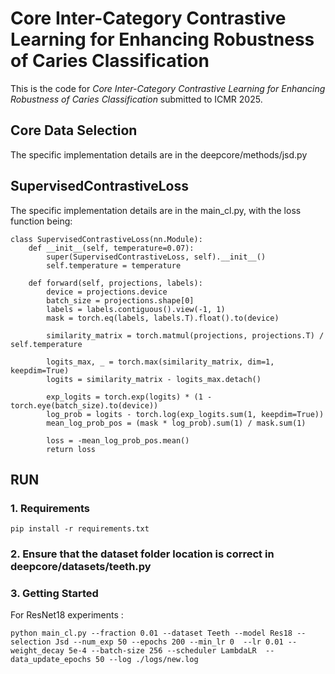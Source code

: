 # Core Inter-Category Contrastive Learning for Enhancing Robustness of Caries Classification

This is the code for *Core Inter-Category Contrastive Learning for Enhancing Robustness of Caries Classification* submitted to ICMR 2025. 

## Core Data Selection

The specific implementation details are in the deepcore/methods/jsd.py

## SupervisedContrastiveLoss

The specific implementation details are in the main_cl.py, with the loss function being:

```
class SupervisedContrastiveLoss(nn.Module):
    def __init__(self, temperature=0.07):
        super(SupervisedContrastiveLoss, self).__init__()
        self.temperature = temperature

    def forward(self, projections, labels):
        device = projections.device
        batch_size = projections.shape[0]
        labels = labels.contiguous().view(-1, 1)
        mask = torch.eq(labels, labels.T).float().to(device)

        similarity_matrix = torch.matmul(projections, projections.T) / self.temperature

        logits_max, _ = torch.max(similarity_matrix, dim=1, keepdim=True)
        logits = similarity_matrix - logits_max.detach()

        exp_logits = torch.exp(logits) * (1 - torch.eye(batch_size).to(device))
        log_prob = logits - torch.log(exp_logits.sum(1, keepdim=True))
        mean_log_prob_pos = (mask * log_prob).sum(1) / mask.sum(1)

        loss = -mean_log_prob_pos.mean()
        return loss
```



## RUN

### 1. Requirements

```
pip install -r requirements.txt
```

### 2. Ensure that the dataset folder location is correct in deepcore/datasets/teeth.py

### 3. Getting Started

 For ResNet18 experiments :

```
python main_cl.py --fraction 0.01 --dataset Teeth --model Res18 --selection Jsd --num_exp 50 --epochs 200 --min_lr 0  --lr 0.01 --weight_decay 5e-4 --batch-size 256 --scheduler LambdaLR  --data_update_epochs 50 --log ./logs/new.log 
```

